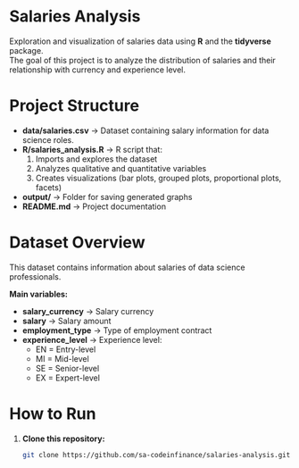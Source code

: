 # Salaries Analysis

Exploration and visualization of salaries data using **R** and the **tidyverse** package.  
The goal of this project is to analyze the distribution of salaries and their relationship with currency and experience level.

# Project Structure
- **data/salaries.csv** → Dataset containing salary information for data science roles.
- **R/salaries_analysis.R** → R script that:
  1. Imports and explores the dataset
  2. Analyzes qualitative and quantitative variables
  3. Creates visualizations (bar plots, grouped plots, proportional plots, facets)
- **output/** → Folder for saving generated graphs
- **README.md** → Project documentation

# Dataset Overview
This dataset contains information about salaries of data science professionals.

**Main variables:**
- **salary_currency** → Salary currency  
- **salary** → Salary amount  
- **employment_type** → Type of employment contract  
- **experience_level** → Experience level:
  - EN = Entry-level
  - MI = Mid-level
  - SE = Senior-level
  - EX = Expert-level

# How to Run
1. **Clone this repository:**
   ```bash
   git clone https://github.com/sa-codeinfinance/salaries-analysis.git
